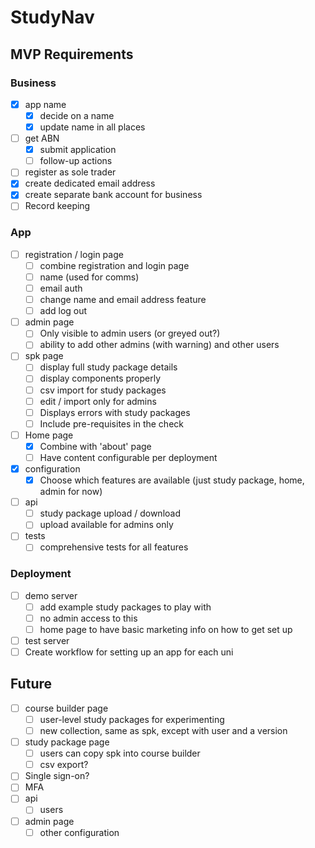 # StudyNav

## MVP Requirements

### Business

- [x] app name
	- [x] decide on a name
	- [x] update name in all places
- [ ] get ABN
	- [x] submit application
	- [ ] follow-up actions
- [ ] register as sole trader
- [x] create dedicated email address
- [x] create separate bank account for business
- [ ] Record keeping

### App

- [ ] registration / login page
	- [ ] combine registration and login page
	- [ ] name (used for comms)
	- [ ] email auth
	- [ ] change name and email address feature
	- [ ] add log out
- [ ] admin page
	- [ ] Only visible to admin users (or greyed out?)
	- [ ] ability to add other admins (with warning) and other users
- [ ] spk page
	- [ ] display full study package details
	- [ ] display components properly
	- [ ] csv import for study packages
	- [ ] edit / import only for admins
	- [ ] Displays errors with study packages
	- [ ] Include pre-requisites in the check
- [ ] Home page
	- [x] Combine with 'about' page
	- [ ] Have content configurable per deployment
- [x] configuration
	- [x] Choose which features are available (just study package, home, admin for now)
- [ ] api
	- [ ] study package upload / download
	- [ ] upload available for admins only
- [ ] tests
	- [ ] comprehensive tests for all features

### Deployment

- [ ] demo server
	- [ ] add example study packages to play with
	- [ ] no admin access to this
	- [ ] home page to have basic marketing info on how to get set up
- [ ] test server
- [ ] Create workflow for setting up an app for each uni

## Future

- [ ] course builder page
	- [ ] user-level study packages for experimenting
	- [ ] new collection, same as spk, except with user and a version
- [ ] study package page
	- [ ] users can copy spk into course builder
	- [ ] csv export?
- [ ] Single sign-on?
- [ ] MFA
- [ ] api
	- [ ] users
- [ ] admin page
	- [ ] other configuration
